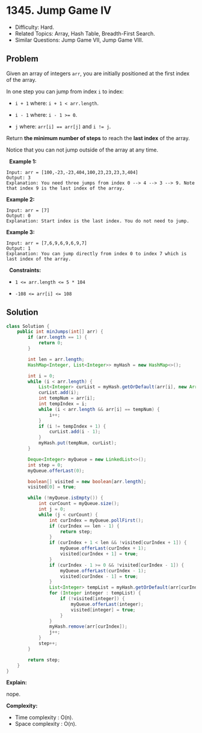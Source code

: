 # 1345. Jump Game IV

- Difficulty: Hard.
- Related Topics: Array, Hash Table, Breadth-First Search.
- Similar Questions: Jump Game VII, Jump Game VIII.

## Problem

Given an array of integers ```arr```, you are initially positioned at the first index of the array.

In one step you can jump from index ```i``` to index:


	
- ```i + 1``` where: ```i + 1 < arr.length```.
	
- ```i - 1``` where: ```i - 1 >= 0```.
	
- ```j``` where: ```arr[i] == arr[j]``` and ```i != j```.


Return **the minimum number of steps** to reach the **last index** of the array.

Notice that you can not jump outside of the array at any time.

 
**Example 1:**

```
Input: arr = [100,-23,-23,404,100,23,23,23,3,404]
Output: 3
Explanation: You need three jumps from index 0 --> 4 --> 3 --> 9. Note that index 9 is the last index of the array.
```

**Example 2:**

```
Input: arr = [7]
Output: 0
Explanation: Start index is the last index. You do not need to jump.
```

**Example 3:**

```
Input: arr = [7,6,9,6,9,6,9,7]
Output: 1
Explanation: You can jump directly from index 0 to index 7 which is last index of the array.
```

 
**Constraints:**


	
- ```1 <= arr.length <= 5 * 104```
	
- ```-108 <= arr[i] <= 108```



## Solution

```java
class Solution {
    public int minJumps(int[] arr) {
        if (arr.length == 1) {
            return 0;
        }

        int len = arr.length;
        HashMap<Integer, List<Integer>> myHash = new HashMap<>();

        int i = 0;
        while (i < arr.length) {
            List<Integer> curList = myHash.getOrDefault(arr[i], new ArrayList<>());
            curList.add(i);
            int tempNum = arr[i];
            int tempIndex = i;
            while (i < arr.length && arr[i] == tempNum) {
                i++;
            }
            if (i != tempIndex + 1) {
                curList.add(i - 1);
            }
            myHash.put(tempNum, curList);
        }

        Deque<Integer> myQueue = new LinkedList<>();
        int step = 0;
        myQueue.offerLast(0);

        boolean[] visited = new boolean[arr.length];
        visited[0] = true;

        while (!myQueue.isEmpty()) {
            int curCount = myQueue.size();
            int j = 0;
            while (j < curCount) {
                int curIndex = myQueue.pollFirst();
                if (curIndex == len - 1) {
                    return step;
                }
                if (curIndex + 1 < len && !visited[curIndex + 1]) {
                    myQueue.offerLast(curIndex + 1);
                    visited[curIndex + 1] = true;
                }
                if (curIndex - 1 >= 0 && !visited[curIndex - 1]) {
                    myQueue.offerLast(curIndex - 1);
                    visited[curIndex - 1] = true;
                }
                List<Integer> tempList = myHash.getOrDefault(arr[curIndex], new ArrayList<>());
                for (Integer integer : tempList) {
                    if (!visited[integer]) {
                        myQueue.offerLast(integer);
                        visited[integer] = true;
                    }
                }
                myHash.remove(arr[curIndex]);
                j++;
            }
            step++;
        }

        return step;
    }
}
```

**Explain:**

nope.

**Complexity:**

* Time complexity : O(n).
* Space complexity : O(n).
